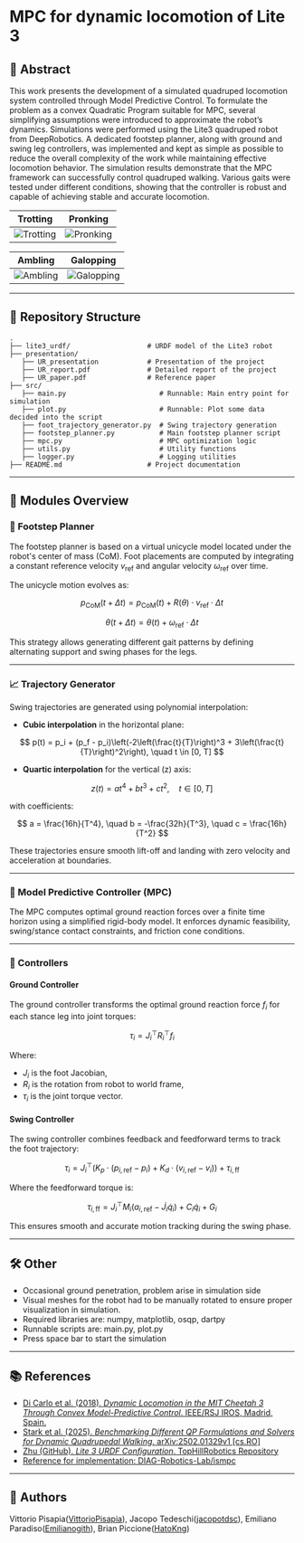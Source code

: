 # MPC for dynamic locomotion of Lite 3

## 📌 Abstract

This work presents the development of a simulated quadruped locomotion system controlled through
Model Predictive Control. To formulate the problem as a convex Quadratic Program suitable for MPC,
several simplifying assumptions were introduced to approximate the robot’s dynamics.
Simulations were performed using the Lite3 quadruped robot from DeepRobotics. A dedicated footstep
planner, along with ground and swing leg controllers, was implemented and kept as simple as possible
to reduce the overall complexity of the work while maintaining effective locomotion behavior.
The simulation results demonstrate that the MPC framework can successfully control quadruped walking.
Various gaits were tested under different conditions, showing that the controller is robust and capable of
achieving stable and accurate locomotion.

| Trotting | Pronking |
|----------|----------|
| ![Trotting](presentation/trotting.gif) | ![Pronking](presentation/pronking.gif) |

| Ambling | Galopping |
|---------|-----------|
| ![Ambling](presentation/ambling.gif) | ![Galopping](presentation/galopping.gif) |

---

## 📁 Repository Structure

```
.
├── lite3_urdf/                   # URDF model of the Lite3 robot
├── presentation/                 
   ├── UR_presentation            # Presentation of the project
   ├── UR_report.pdf              # Detailed report of the project
   ├── UR_paper.pdf               # Reference paper
├── src/
   ├── main.py                       # Runnable: Main entry point for simulation
   ├── plot.py                       # Runnable: Plot some data decided into the script
   ├── foot_trajectory_generator.py  # Swing trajectory generation
   ├── footstep_planner.py           # Main footstep planner script
   ├── mpc.py                        # MPC optimization logic
   ├── utils.py                      # Utility functions
   ├── logger.py                     # Logging utilities
├── README.md                     # Project documentation
```

---

## 🧠 Modules Overview

### 🦶 Footstep Planner

The footstep planner is based on a virtual unicycle model located under the robot's center of mass (CoM). Foot placements are computed by integrating a constant reference velocity $v_{\text{ref}}$ and angular velocity $\omega_{\text{ref}}$ over time.

The unicycle motion evolves as:

$$
p_{\text{CoM}}(t+\Delta t) = p_{\text{CoM}}(t) + R(\theta) \cdot v_{\text{ref}} \cdot \Delta t
$$

$$
\theta(t+\Delta t) = \theta(t) + \omega_{\text{ref}} \cdot \Delta t
$$

This strategy allows generating different gait patterns by defining alternating support and swing phases for the legs.

---

### 📈 Trajectory Generator

Swing trajectories are generated using polynomial interpolation:

- **Cubic interpolation** in the horizontal plane:

$$
p(t) = p_i + (p_f - p_i)\left(-2\left(\frac{t}{T}\right)^3 + 3\left(\frac{t}{T}\right)^2\right), \quad t \in [0, T]
$$

- **Quartic interpolation** for the vertical (z) axis:

$$
z(t) = at^4 + bt^3 + ct^2, \quad t \in [0, T]
$$

with coefficients:

$$
a = \frac{16h}{T^4}, \quad b = -\frac{32h}{T^3}, \quad c = \frac{16h}{T^2}
$$

These trajectories ensure smooth lift-off and landing with zero velocity and acceleration at boundaries.

---

### 🔄 Model Predictive Controller (MPC)

The MPC computes optimal ground reaction forces over a finite time horizon using a simplified rigid-body model. It enforces dynamic feasibility, swing/stance contact constraints, and friction cone conditions.

---

### 🦿 Controllers

#### Ground Controller

The ground controller transforms the optimal ground reaction force $f_i$ for each stance leg into joint torques:

$$
\tau_i = J_i^\top R_i^\top f_i
$$

Where:
- $J_i$ is the foot Jacobian,
- $R_i$ is the rotation from robot to world frame,
- $\tau_i$ is the joint torque vector.

#### Swing Controller

The swing controller combines feedback and feedforward terms to track the foot trajectory:

$$
\tau_i = J_i^\top \Big(  K_p \cdot (p_{i,\text{ref}} - p_i) + K_d \cdot (v_{i,\text{ref}} - v_i) \Big) + \tau_{i,\text{ff}}
$$

Where the feedforward torque is:

$$
\tau_{i,\text{ff}} = J_i^\top M_i \left( a_{i,\text{ref}} - \dot{J}_i \dot{q}_i \right) + C_i \dot{q}_i + G_i
$$

This ensures smooth and accurate motion tracking during the swing phase.


---


## 🛠️ Other

- Occasional ground penetration, problem arise in simulation side
- Visual meshes for the robot had to be manually rotated to ensure proper visualization in simulation.
- Required libraries are: numpy, matplotlib, osqp, dartpy
- Runnable scripts are: main.py, plot.py
- Press space bar to start the simulation

---

## 📚 References

- [Di Carlo et al. (2018). *Dynamic Locomotion in the MIT Cheetah 3 Through Convex Model-Predictive Control*. IEEE/RSJ IROS, Madrid, Spain.](https://ieeexplore.ieee.org/document/8594448)
- [Stark et al. (2025). *Benchmarking Different QP Formulations and Solvers for Dynamic Quadrupedal Walking*. arXiv:2502.01329v1 [cs.RO]](https://arxiv.org/abs/2502.01329)
- [Zhu (GitHub). *Lite 3 URDF Configuration*. TopHillRobotics Repository](https://github.com/TopHillRobotics/quadruped-robot/blob/mpc-wbc/quadruped/config/lite3/lite3_robot.yaml)
- [Reference for implementation: DIAG-Robotics-Lab/ismpc](https://github.com/DIAG-Robotics-Lab/ismpc)

---

## 👥 Authors

Vittorio Pisapia([VittorioPisapia](https://github.com/VittorioPisapia)), Jacopo Tedeschi([jacopotdsc](https://github.com/jacopotdsc)), Emiliano Paradiso([Emilianogith](https://github.com/Emilianogith)), Brian Piccione([HatoKng](https://github.com/HatoKng))
